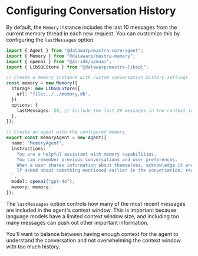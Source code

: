 # Configuring Conversation History

By default, the `Memory` instance includes the last 10 messages from the current memory thread in each new request. You can customize this by configuring the `lastMessages` option:

```typescript
import { Agent } from "@datawarp/mastra-core/agent";
import { Memory } from "@datawarp/mastra-memory";
import { openai } from "@ai-sdk/openai";
import { LibSQLStore } from "@datawarp/mastra-libsql";

// Create a memory instance with custom conversation history settings
const memory = new Memory({
  storage: new LibSQLStore({
    url: "file:../../memory.db",
  }),
  options: {
    lastMessages: 20, // Include the last 20 messages in the context instead of the default 10
  },
});

// Create an agent with the configured memory
export const memoryAgent = new Agent({
  name: "MemoryAgent",
  instructions: `
    You are a helpful assistant with memory capabilities.
    You can remember previous conversations and user preferences.
    When a user shares information about themselves, acknowledge it and remember it for future reference.
    If asked about something mentioned earlier in the conversation, recall it accurately.
  `,
  model: openai("gpt-4o"),
  memory: memory,
});
```

The `lastMessages` option controls how many of the most recent messages are included in the agent's context window. This is important because language models have a limited context window size, and including too many messages can push out other important information.

You'll want to balance between having enough context for the agent to understand the conversation and not overwhelming the context window with too much history.
